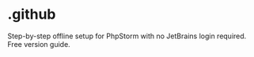 # .github
Step-by-step offline setup for PhpStorm with no JetBrains login required. Free version guide.
